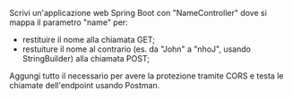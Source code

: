 Scrivi un'applicazione web Spring Boot con "NameController" dove si mappa il parametro "name" per:
- restituire il nome alla chiamata GET;
- restuiture il nome al contrario (es. da "John" a "nhoJ", usando StringBuilder) alla chiamata POST;

Aggungi tutto il necessario per avere la protezione tramite CORS e testa le chiamate dell'endpoint usando Postman.
